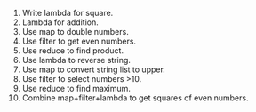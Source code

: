 1. Write lambda for square.
2. Lambda for addition.
3. Use map to double numbers.
4. Use filter to get even numbers.
5. Use reduce to find product.
6. Use lambda to reverse string.
7. Use map to convert string list to upper.
8. Use filter to select numbers >10.
9. Use reduce to find maximum.
10. Combine map+filter+lambda to get squares of even numbers.
